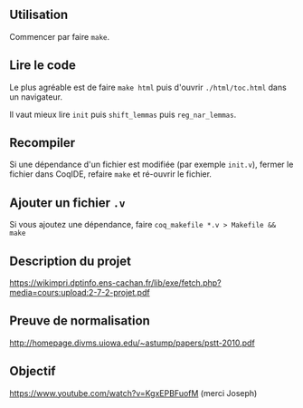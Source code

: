 Utilisation
-----------
Commencer par faire `make`.

Lire le code
------------
Le plus agréable est de faire `make html` puis d'ouvrir `./html/toc.html` dans un navigateur.

Il vaut mieux lire `init` puis `shift_lemmas` puis `reg_nar_lemmas`.

Recompiler
----------
Si une dépendance d'un fichier est modifiée (par exemple `init.v`), fermer le fichier dans CoqIDE, refaire `make` et ré-ouvrir le fichier.

Ajouter un fichier `.v`
------------------------
Si vous ajoutez une dépendance, faire `coq_makefile *.v > Makefile && make`

Description du projet
----------------------
https://wikimpri.dptinfo.ens-cachan.fr/lib/exe/fetch.php?media=cours:upload:2-7-2-projet.pdf

Preuve de normalisation
----------------------
http://homepage.divms.uiowa.edu/~astump/papers/pstt-2010.pdf

Objectif
---------------------
https://www.youtube.com/watch?v=KgxEPBFuofM (merci Joseph)
